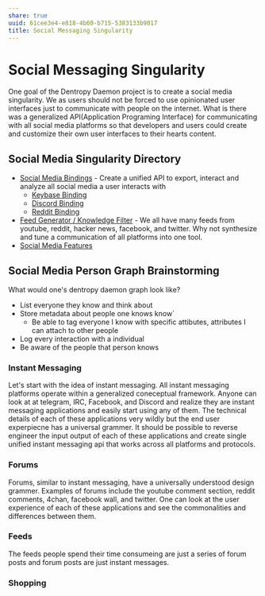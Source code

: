 ```yaml
---
share: true
uuid: 61cee3e4-e818-4b60-b715-5383133b9017
title: Social Messaging Singularity
---
```

# Social Messaging Singularity

One goal of the Dentropy Daemon project is to create a social media singularity. We as users should not be forced to use opinionated user interfaces just to communicate with people on the internet. What is there was a generalized API(Application Programing Interface) for communicating with all social media platforms so that developers and users could create and customize their own user interfaces to their hearts content.

## Social Media Singularity Directory

* [Social Media Bindings](//dentropydaemon/social-media-singularity/bindings) - Create a unified API to export, interact and analyze all social media a user interacts with
    * [Keybase Binding](//dentropydaemon/social-media-singularity/bindings/keybase)
    * [Discord Binding](//dentropydaemon/social-media-singularity/bindings/discord)
    * [Reddit Binding](//dentropydaemon/social-media-singularity/reddit)
* [Feed Generator / Knowledge Filter](//dentropydaemon/social-media-singularity/knowledge-filter) - We all have many feeds from youtube, reddit, hacker news, facebook, and twitter. Why not synthesize and tune a communication of all platforms into one tool.
* [Social Media Features](//dentropydaemon/social-media-singularity/social-media-features)

## Social Media Person Graph Brainstorming

What would one's dentropy daemon graph look like?

* List everyone they know and think about
* Store metadata about people one knows know`
  * Be able to tag everyone I know with specific attibutes, attributes I can attach to other people
* Log every interaction with a individual
* Be aware of the people that person knows

### Instant Messaging

Let's start with the idea of instant messaging. All instant messaging platforms operate within a generalized coneceptual framework. Anyone can look at at telegram, IRC, Facebook, and Discord and realize they are instant messaging applications and easily start using any of them. The technical details of each of these applications very wildly but the end user experpiecne has a universal grammer. It should be possible to reverse engineer the input output of each of these applications and create single unified instant messaging api that works across all platforms and protocols.

### Forums

Forums, similar to instant messaging, have a universally understood design grammer. Examples of forums include the youtube comment section, reddit comments, 4chan, facebook wall, and twitter. One can look at the user experience of each of these applications and see the commonalities and differences between them.

### Feeds

The feeds people spend their time consumeing are just a series of forum posts and forum posts are just instant messages.

### Shopping